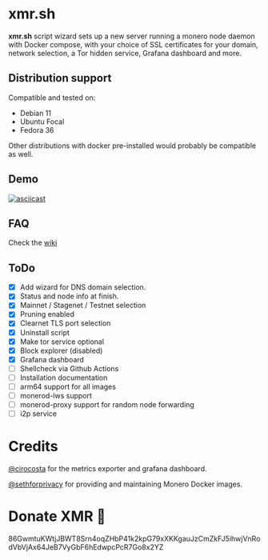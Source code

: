 # xmr.sh

**xmr.sh** script wizard sets up a new server running a monero node daemon with Docker compose, with your choice of SSL certificates for your domain, network selection, a Tor hidden service, Grafana dashboard and more.

## Distribution support

Compatible and tested on:

- Debian 11
- Ubuntu Focal
- Fedora 36

Other distributions with docker pre-installed would probably be compatible as well.

## Demo

[![asciicast](https://asciinema.org/a/DvAz3ygotWYfODOP3duvLbDfv.svg)](https://asciinema.org/a/DvAz3ygotWYfODOP3duvLbDfv)

## FAQ

Check the [wiki](https://github.com/vdo/xmr.sh/wiki/FAQ)

## ToDo

- [x] Add wizard for DNS domain selection.
- [x] Status and node info at finish.
- [x] Mainnet / Stagenet / Testnet selection
- [x] Pruning enabled
- [x] Clearnet TLS port selection
- [x] Uninstall script
- [x] Make tor service optional
- [x] Block explorer (disabled)
- [x] Grafana dashboard
- [ ] Shellcheck via Github Actions
- [ ] Installation documentation
- [ ] arm64 support for all images
- [ ] monerod-lws support
- [ ] monerod-proxy support for random node forwarding
- [ ] i2p service

# Credits

[@cirocosta](https://github.com/cirocosta) for the metrics exporter and grafana dashboard.

[@sethforprivacy](https://github.com/sethforprivacy) for providing and maintaining Monero Docker images.

# Donate XMR 🍕

86GwmtuKWtjJBWT8Srn4oqZHbP41k2kpG79xXKKgauJzCmZkFJ5ihwjVnRodVbVjAx64JeB7VyGbF6hEdwpcPcR7Go8x2YZ
